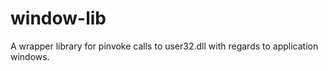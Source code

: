 # window-lib

A wrapper library for pinvoke calls to user32.dll with regards to application windows. 
